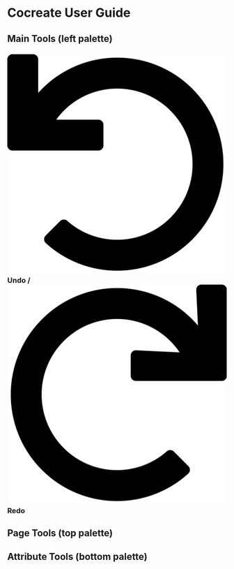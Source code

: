 # Cocreate User Guide

## Main Tools (left palette)

### ![Undo Icon](icons/undo.svg) Undo / ![Redo Icon](icons/redo.svg) Redo

## Page Tools (top palette)

## Attribute Tools (bottom palette)
